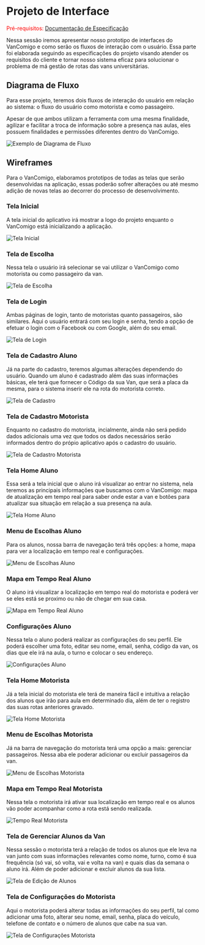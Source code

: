 
# Projeto de Interface

<span style="color:red">Pré-requisitos: <a href="2-Especificação do Projeto.md"> Documentação de Especificação</a></span>

Nessa sessão iremos apresentar nosso prototipo de interfaces do VanComigo e como serão os fluxos de interação com o usuário. Essa parte foi elaborada seguindo as especificações do projeto visando atender os requisitos do cliente e tornar nosso sistema eficaz para solucionar o problema de má gestão de rotas das vans universitárias.

## Diagrama de Fluxo

Para esse projeto, teremos dois fluxos de interação do usuário em relação ao sistema: o fluxo do usuário como motorista e como passageiro.

Apesar de que ambos utilizam a ferramenta com uma mesma finalidade, agilizar e facilitar a troca de informação sobre a presença nas aulas, eles possuem finalidades e permissões diferentes dentro do VanComigo.

![Exemplo de Diagrama de Fluxo](./userflow/userflowvancmg.png)

## Wireframes

Para o VanComigo, elaboramos prototipos de todas as telas que serão desenvolvidas na aplicação, essas poderão sofrer alterações ou até mesmo adição de novas telas ao decorrer do processo de desenvolvimento.

### Tela Inicial
A tela inicial do aplicativo irá mostrar a logo do projeto enquanto o VanComigo está inicializando a aplicação.

![Tela Inicial](/docs/wireframe/telainicial.png)

### Tela de Escolha
Nessa tela o usuário irá selecionar se vai utilizar o VanComigo como motorista ou como passageiro da van.

![Tela de Escolha](/docs/wireframe/telaescolha.png)

### Tela de Login
Ambas páginas de login, tanto de motoristas quanto passageiros, são similares. Aqui o usuário entrará com seu login e senha, tendo a opção de efetuar o login com o Facebook ou com Google, além do seu email.

![Tela de Login](./wireframe/telalogin.png)

### Tela de Cadastro Aluno
Já na parte do cadastro, teremos algumas alterações dependendo do usuário. Quando um aluno é cadastrado além das suas informações básicas, ele terá que fornecer o Código da sua Van, que será a placa da mesma, para o sistema inserir ele na rota do motorista correto.

![Tela de Cadastro](./wireframe/telacadastroaluno.png)

### Tela de Cadastro Motorista
 
 Enquanto no cadastro do motorista, incialmente, ainda não será pedido dados adicionais uma vez que todos os dados necessários serão informados dentro do própio aplicativo após o cadastro do usuário.

![Tela de Cadastro Motorista](./wireframe/telacadastromotorista.png)

### Tela Home Aluno
Essa será a tela inicial que o aluno irá visualizar ao entrar no sistema, nela teremos as principais informações que buscamos com o VanComigo: mapa de atualização em tempo real para saber onde estar a van e botões para atualizar sua situação em relação a sua presença na aula.

![Tela Home Aluno](./wireframe/telahomealuno.png)


### Menu de Escolhas Aluno

Para os alunos, nossa barra de navegação terá três opções: a home, mapa para ver a localização em tempo real e configurações.

![Menu de Escolhas Aluno](./wireframe/barraaluno.png)

### Mapa em Tempo Real Aluno

O aluno irá visualizar a localização em tempo real do motorista e poderá ver se eles está se proximo ou não de chegar em sua casa.

![Mapa em Tempo Real Aluno](./wireframe/telamapaaluno.png)

### Configurações Aluno

Nessa tela o aluno poderá realizar as configurações do seu perfil. Ele poderá escolher uma foto, editar seu nome, email, senha, código da van, os dias que ele irá na aula, o turno e colocar o seu endereço.

![Configurações Aluno](./wireframe/teladeconfigaluno.png)

### Tela Home Motorista

Já a tela inicial do motorista ele terá de maneira fácil e intuitiva a relação dos alunos que irão para aula em determinado dia, além de ter o registro das suas rotas anteriores gravado.

![Tela Home Motorista](./wireframe/telahomemotorista.png)

### Menu de Escolhas Motorista

Já na barra de navegação do motorista terá uma opção a mais: gerenciar passageiros. Nessa aba ele poderar adicionar ou excluir passageiros da van.

![Menu de Escolhas Motorista](./wireframe/barramotorista.png)


### Mapa em Tempo Real Motorista

Nessa tela o motorista irá ativar sua localização em tempo real e os alunos vão poder acompanhar como a rota está sendo realizada.

![Tempo Real Motorista](./wireframe/telamapamotorista.png)

### Tela de Gerenciar Alunos da Van

Nessa sessão o motorista terá a relação de todos os alunos que ele leva na van junto com suas informações relevantes como nome, turno, como é sua frequência (só vai, só volta, vai e volta na van) e quais dias da semana o aluno irá. Além de poder adicionar e excluir alunos da sua lista.

![Tela de Edição de Alunos](./wireframe/telagerenciaaluno.png)

### Tela de Configurações do Motorista

Aqui o motorista poderá alterar todas as informações do seu perfil, tal como adicionar uma foto, alterar seu nome, email, senha, placa do veículo, telefone de contato e o número de alunos que cabe na sua van.

![Tela de Configurações Motorista](./wireframe/teladeconfgmotorista.png)